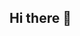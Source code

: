 ## Hi there 👋

<!--
**Gkristen245/GKristen245** is a ✨ _special_ ✨ repository because its `README.md` (this file) appears on your GitHub profile.

My name is Kristen and I am currently a student at UNCC. I am a computer science major and I plan to work in UX and UI Design someday.
-->
